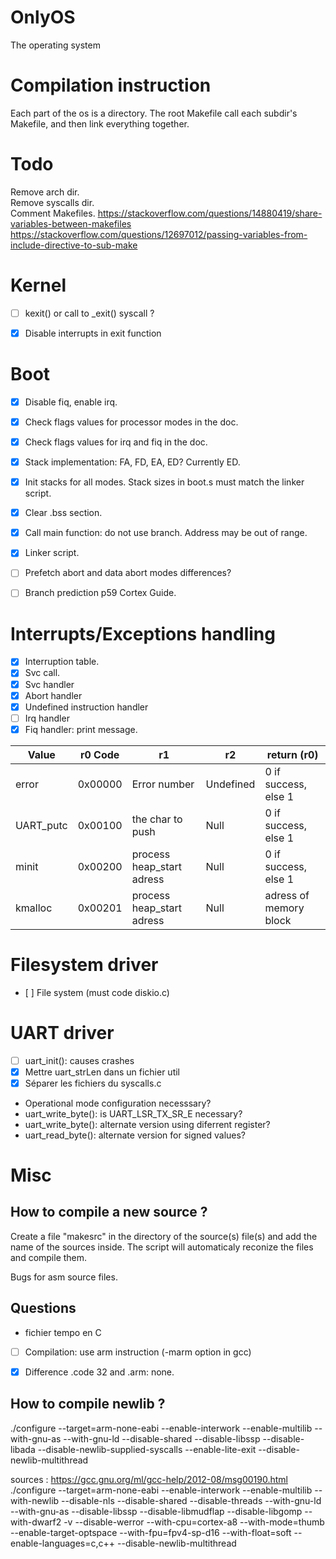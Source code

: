 # OnlyOS
The operating system


# Compilation instruction
Each part of the os is a directory. The root Makefile call each subdir's Makefile, and then link everything together.


# Todo
Remove arch dir.  
Remove syscalls dir.  
Comment Makefiles.
https://stackoverflow.com/questions/14880419/share-variables-between-makefiles  
https://stackoverflow.com/questions/12697012/passing-variables-from-include-directive-to-sub-make

# Kernel
- [ ] kexit() or call to _exit() syscall ?
- [x] Disable interrupts in exit function


# Boot
- [x] Disable fiq, enable irq.
- [x] Check flags values for processor modes in the doc.
- [x] Check flags values for irq and fiq in the doc.
- [x] Stack implementation: FA, FD, EA, ED? Currently ED.
- [x] Init stacks for all modes. Stack sizes in boot.s must match the linker script.
- [x] Clear .bss section.
- [x] Call main function: do not use branch. Address may be out of range.
- [x] Linker script.
- [ ] Prefetch abort and data abort modes differences?
- [ ] Branch prediction p59 Cortex Guide.


# Interrupts/Exceptions handling
- [x] Interruption table.
- [x] Svc call.
- [x] Svc handler
- [x] Abort handler
- [x] Undefined instruction handler
- [ ] Irq handler
- [x] Fiq handler: print message.

|    Value   | r0 Code       |     r1                     |   r2                   | return (r0)            |
| ---------- | ------------- | -------------------------- | ---------------------- | ---------------------- |
| error      | 0x00000       |  Error number              | Undefined              | 0 if success, else 1   |
| UART_putc  | 0x00100       |  the char to push          | Null                   | 0 if success, else 1   |
| minit      | 0x00200       |  process heap_start adress | Null                   | 0 if success, else 1   |
| kmalloc    | 0x00201       |  process heap_start adress | Null                   | adress of memory block |


# Filesystem driver
- [ ] File system (must code diskio.c)


# UART driver
- [ ] uart_init(): causes crashes
- [X] Mettre uart_strLen dans un fichier util
- [X] Séparer les fichiers du syscalls.c
- Operational mode configuration necesssary?
- uart_write_byte(): is UART_LSR_TX_SR_E necessary?
- uart_write_byte(): alternate version using diferrent register?
- uart_read_byte(): alternate version for signed values?


# Misc
How to compile a new source ?
-----------------------------
Create a file "makesrc" in the directory of the source(s) file(s) and add the name of the sources inside.
The script will automaticaly reconize the files and compile them.

Bugs for asm source files.

Questions
---------
- fichier tempo en C
- [ ] Compilation: use arm instruction (-marm option in gcc)
- [x] Difference .code 32 and .arm: none.


How to compile newlib ?
-----------------------
./configure --target=arm-none-eabi --enable-interwork --enable-multilib --with-gnu-as --with-gnu-ld --disable-shared --disable-libssp --disable-libada --disable-newlib-supplied-syscalls --enable-lite-exit --disable-newlib-multithread

sources : https://gcc.gnu.org/ml/gcc-help/2012-08/msg00190.html
./configure --target=arm-none-eabi --enable-interwork --enable-multilib --with-newlib --disable-nls --disable-shared --disable-threads --with-gnu-ld --with-gnu-as --disable-libssp --disable-libmudflap --disable-libgomp --with-dwarf2 -v --disable-werror --with-cpu=cortex-a8 --with-mode=thumb --enable-target-optspace --with-fpu=fpv4-sp-d16 --with-float=soft --enable-languages=c,c++ --disable-newlib-multithread
